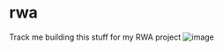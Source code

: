 # rwa

Track me building this stuff for my RWA project
![image](https://github.com/user-attachments/assets/44817dbc-e27c-4680-bb90-6043d58a9a64)
